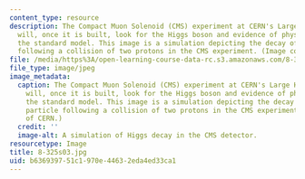 ```yaml
---
content_type: resource
description: The Compact Muon Solenoid (CMS) experiment at CERN's Large Hadron Collider
  will, once it is built, look for the Higgs boson and evidence of physics beyond
  the standard model. This image is a simulation depicting the decay of a Higgs particle
  following a collision of two protons in the CMS experiment. (Image courtesy of CERN.)
file: /media/https%3A/open-learning-course-data-rc.s3.amazonaws.com/8-325-relativistic-quantum-field-theory-iii-spring-2007/b636939751c1970e44632eda4ed33ca1_8-325s03.jpg
file_type: image/jpeg
image_metadata:
  caption: The Compact Muon Solenoid (CMS) experiment at CERN's Large Hadron Collider
    will, once it is built, look for the Higgs boson and evidence of physics beyond
    the standard model. This image is a simulation depicting the decay of a Higgs
    particle following a collision of two protons in the CMS experiment. (Image courtesy
    of CERN.)
  credit: ''
  image-alt: A simulation of Higgs decay in the CMS detector.
resourcetype: Image
title: 8-325s03.jpg
uid: b6369397-51c1-970e-4463-2eda4ed33ca1
---
```

